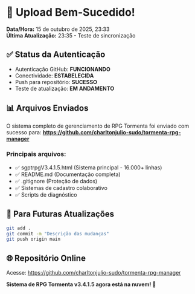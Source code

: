 # 🎉 Upload Bem-Sucedido!

**Data/Hora:** 15 de outubro de 2025, 23:33  
**Última Atualização:** 23:35 - Teste de sincronização

## ✅ Status da Autenticação
- Autenticação GitHub: **FUNCIONANDO**
- Conectividade: **ESTABELECIDA**
- Push para repositório: **SUCESSO**
- Teste de atualização: **EM ANDAMENTO**

## 📊 Arquivos Enviados
O sistema completo de gerenciamento de RPG Tormenta foi enviado com sucesso para:
**https://github.com/charltonjulio-sudo/tormenta-rpg-manager**

### Principais arquivos:
- ✅ sgptrpgV3.4.1.5.html (Sistema principal - 16.000+ linhas)
- ✅ README.md (Documentação completa)
- ✅ .gitignore (Proteção de dados)
- ✅ Sistemas de cadastro colaborativo
- ✅ Scripts de diagnóstico

## 🔄 Para Futuras Atualizações
```bash
git add .
git commit -m "Descrição das mudanças"
git push origin main
```

## 🌐 Repositório Online
Acesse: https://github.com/charltonjulio-sudo/tormenta-rpg-manager

**Sistema de RPG Tormenta v3.4.1.5 agora está na nuvem! 🚀**